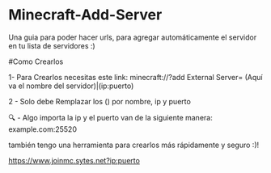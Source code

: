 # Minecraft-Add-Server
Una guia para poder hacer urls,  para agregar automáticamente el servidor en tu lista de servidores :) 


#Como Crearlos

1- Para Crearlos necesitas este link:
minecraft://?add External Server= (Aquí va el nombre del servidor)|(ip:puerto) 

2 - Solo debe Remplazar los () por nombre, ip y puerto

🔍 - Algo importa la ip y el puerto van de la siguiente manera:   example.com:25520

también tengo una herramienta para crearlos más rápidamente y seguro :)!

https://www.joinmc.sytes.net?ip:puerto
